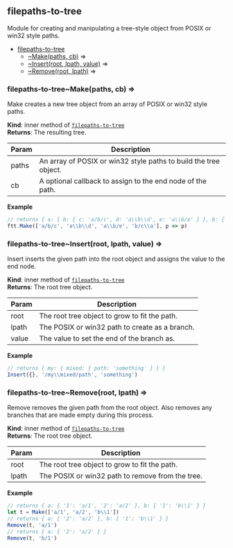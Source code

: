<a name="module_filepaths-to-tree"></a>

## filepaths-to-tree
Module for creating and manipulating a tree-style object from POSIX or win32 style paths.


* [filepaths-to-tree](#module_filepaths-to-tree)
    * [~Make(paths, cb)](#module_filepaths-to-tree..Make) ⇒
    * [~Insert(root, lpath, value)](#module_filepaths-to-tree..Insert) ⇒
    * [~Remove(root, lpath)](#module_filepaths-to-tree..Remove) ⇒

<a name="module_filepaths-to-tree..Make"></a>

### filepaths-to-tree~Make(paths, cb) ⇒
Make creates a new tree object from an array of POSIX or win32 style paths.

**Kind**: inner method of [<code>filepaths-to-tree</code>](#module_filepaths-to-tree)  
**Returns**: The resulting tree.  

| Param | Description |
| --- | --- |
| paths | An array of POSIX or win32 style paths to build the tree object. |
| cb | A optional callback to assign to the end node of the path. |

**Example**  
```js
// returns { a: { b: { c: 'a/b/c', d: 'a\\b\\d', e: 'a\\b/e' } }, b: { c: { a: 'b/c\\a' } } }
ftt.Make(['a/b/c', 'a\\b\\d', 'a\\b/e', 'b/c\\a'], p => p)
```
<a name="module_filepaths-to-tree..Insert"></a>

### filepaths-to-tree~Insert(root, lpath, value) ⇒
Insert inserts the given path into the root object and assigns the value to the end node.

**Kind**: inner method of [<code>filepaths-to-tree</code>](#module_filepaths-to-tree)  
**Returns**: The root tree object.  

| Param | Description |
| --- | --- |
| root | The root tree object to grow to fit the path. |
| lpath | The POSIX or win32 path to create as a branch. |
| value | The value to set the end of the branch as. |

**Example**  
```js
// returns { my: { mixed: { path: 'something' } } }
Insert({}, '/my\\mixed/path', 'something')
```
<a name="module_filepaths-to-tree..Remove"></a>

### filepaths-to-tree~Remove(root, lpath) ⇒
Remove removes the given path from the root object. Also removes any branches that are made empty during this process.

**Kind**: inner method of [<code>filepaths-to-tree</code>](#module_filepaths-to-tree)  
**Returns**: The root tree object.  

| Param | Description |
| --- | --- |
| root | The root tree object to grow to fit the path. |
| lpath | The POSIX or win32 path to remove from the tree. |

**Example**  
```js
// returns { a: { '1': 'a/1', '2': 'a/2' }, b: { '1': 'b\\1' } }
let t = Make(['a/1', 'a/2', 'b\\1'])
// returns { a: { '2': 'a/2' }, b: { '1': 'b\\1' } }
Remove(t, 'a/1')
// returns { a: { '2': 'a/2' } }
Remove(t, 'b/1')
```
